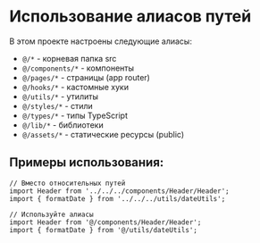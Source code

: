 # Использование алиасов путей

В этом проекте настроены следующие алиасы:

- `@/*` - корневая папка src
- `@/components/*` - компоненты
- `@/pages/*` - страницы (app router)
- `@/hooks/*` - кастомные хуки
- `@/utils/*` - утилиты
- `@/styles/*` - стили
- `@/types/*` - типы TypeScript
- `@/lib/*` - библиотеки
- `@/assets/*` - статические ресурсы (public)

## Примеры использования:

```tsx
// Вместо относительных путей
import Header from '../../../components/Header/Header';
import { formatDate } from '../../../utils/dateUtils';

// Используйте алиасы
import Header from '@/components/Header/Header';
import { formatDate } from '@/utils/dateUtils';
```
